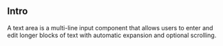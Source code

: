 ## Intro
A text area is a multi-line input component that allows users to enter and edit longer blocks of text with automatic expansion and optional scrolling.